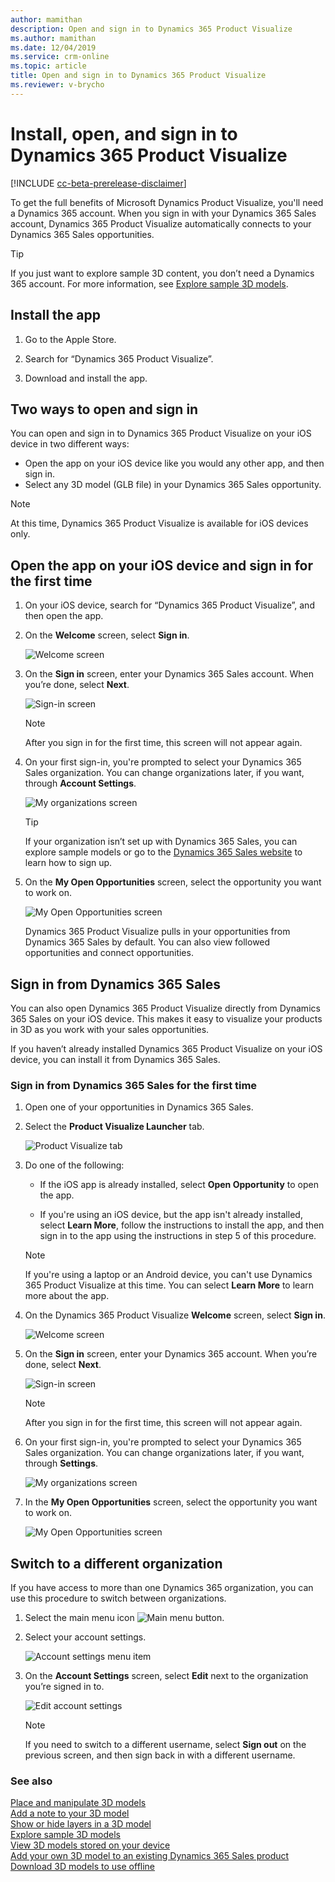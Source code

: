 ```yaml
---
author: mamithan
description: Open and sign in to Dynamics 365 Product Visualize
ms.author: mamithan
ms.date: 12/04/2019
ms.service: crm-online
ms.topic: article
title: Open and sign in to Dynamics 365 Product Visualize
ms.reviewer: v-brycho
---
```


# Install, open, and sign in to Dynamics 365 Product Visualize

[!INCLUDE [cc-beta-prerelease-disclaimer](../includes/cc-beta-prerelease-disclaimer.md)]

To get the full benefits of Microsoft Dynamics Product Visualize, you'll need a Dynamics 365 account. When you sign in with your Dynamics 365 Sales account, Dynamics 365 Product Visualize automatically connects to your Dynamics 365 Sales opportunities.

> [!TIP]
> If you just want to explore sample 3D content, you don’t need a Dynamics 365 account. For more information, see [Explore sample 3D models](explore-samples.md).
 
## Install the app

1.	Go to the Apple Store.

2.	Search for “Dynamics 365 Product Visualize”.

3.	Download and install the app.

## Two ways to open and sign in

You can open and sign in to Dynamics 365 Product Visualize on your iOS device in two different ways:

- Open the app on your iOS device like you would any other app, and then sign in.
- Select any 3D model (GLB file) in your Dynamics 365 Sales opportunity.

> [!NOTE]
> At this time, Dynamics 365 Product Visualize is available for iOS devices only.

## Open the app on your iOS device and sign in for the first time

1.	On your iOS device, search for “Dynamics 365 Product Visualize”, and then open the app.

2.	On the **Welcome** screen, select **Sign in**. 

    ![Welcome screen](media/welcome.PNG "Welcome screen") 
 
3.	On the **Sign in** screen, enter your Dynamics 365 Sales account. When you’re done, select **Next**.  
 
    ![Sign-in screen](media/sign-in.PNG "Sign-in screen") 
 
    > [!NOTE]
    > After you sign in for the first time, this screen will not appear again.

4.	On your first sign-in, you're prompted to select your Dynamics 365 Sales organization. You can change organizations later, if you want, through **Account Settings**.  

    ![My organizations screen](media/my-organizations.PNG "My organizations screen") 
 
    > [!TIP]
    > If your organization isn’t set up with Dynamics 365 Sales, you can explore sample models or go to the [Dynamics 365 Sales website](https://trials.dynamics.com/Dynamics365/Signup/sales) to learn how to sign up.  

5.	On the **My Open Opportunities** screen, select the opportunity you want to work on.  

    ![My Open Opportunities screen](media/my-open-opportunities.PNG "My Open Opportunities screen") 
 
    Dynamics 365 Product Visualize pulls in your opportunities from Dynamics 365 Sales by default. You can also view followed opportunities and connect opportunities.
    
## Sign in from Dynamics 365 Sales

You can also open Dynamics 365 Product Visualize directly from Dynamics 365 Sales on your iOS device. This makes it easy to visualize your products in 3D as you work with your sales opportunities. 

If you haven’t already installed Dynamics 365 Product Visualize on your iOS device, you can install it from Dynamics 365 Sales.

### Sign in from Dynamics 365 Sales for the first time

1.	Open one of your opportunities in Dynamics 365 Sales.

2.	Select the **Product Visualize Launcher** tab. 

    ![Product Visualize tab](media/dynamics-entrypoint.png "Product Visualize tab")

3.	Do one of the following:

    - If the iOS app is already installed, select **Open Opportunity** to open the app.
    
    - If you're using an iOS device, but the app isn't already installed, select **Learn More**, follow the instructions to install the app, and then sign in to the app using the instructions in step 5 of this procedure.

    > [!NOTE]
    > If you're using a laptop or an Android device, you can't use Dynamics 365 Product Visualize at this time. You can select **Learn More** to learn more about the app.
 
5.	On the Dynamics 365 Product Visualize **Welcome** screen, select **Sign in**. 

    ![Welcome screen](media/welcome.PNG "Welcome screen")
 
6.	On the **Sign in** screen, enter your Dynamics 365 account. When you’re done, select **Next**.
 
    ![Sign-in screen](media/sign-in.PNG "Sign-in screen") 
 
    > [!NOTE]
    > After you sign in for the first time, this screen will not appear again.
    
7.	On your first sign-in, you're prompted to select your Dynamics 365 Sales organization. You can change organizations later, if you want, through **Settings**.

    ![My organizations screen](media/my-organizations.PNG "My organizations screen") 
 
8.	In the **My Open Opportunities** screen, select the opportunity you want to work on.

    ![My Open Opportunities screen](media/my-open-opportunities.PNG "My Open Opportunities screen")
 
## Switch to a different organization

If you have access to more than one Dynamics 365 organization,  you can use this procedure to switch between organizations.

1.	Select the main menu icon ![Main menu button](media/hamburger-icon.png "Main menu button").

2.	Select your account settings. 

    ![Account settings menu item](media/edit-account-settings.png "Account settings menu item") 
  
3.	On the **Account Settings** screen, select **Edit** next to the organization you’re signed in to.

    ![Edit account settings](media/edit-account-settings.png "Edit account settings")
 
    > [!NOTE]
    > If you need to switch to a different username, select **Sign out** on the previous screen, and then sign back in with a different username.
    
### See also

[Place and manipulate 3D models](manipulate-models.md)<br>
[Add a note to your 3D model](add-note.md)<br>
[Show or hide layers in a 3D model](layers.md)<br>
[Explore sample 3D models](explore-samples.md)<br>
[View 3D models stored on your device](browse-models.md)<br>
[Add your own 3D model to an existing Dynamics 365 Sales product](add-model.md)<br>
[Download 3D models to use offline](download-models.md)
